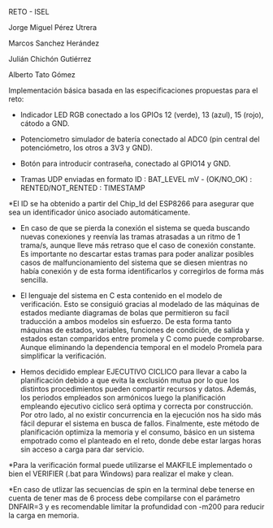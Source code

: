 RETO - ISEL

Jorge Miguel Pérez Utrera

Marcos Sanchez Herández

Julián Chichón Gutiérrez

Alberto Tato Gómez

Implementación básica basada en las especificaciones propuestas para el reto:

- Indicador LED RGB conectado a los GPIOs 12 (verde), 13 (azul), 15 (rojo), cátodo a GND.
- Potenciometro simulador de batería conectado al ADC0 (pin central del potenciómetro, los otros a 3V3 y GND).
- Botón para introducir contraseña, conectado al GPIO14 y GND.

- Tramas UDP enviadas en formato ID : BAT_LEVEL mV - (OK/NO_OK) : RENTED/NOT_RENTED : TIMESTAMP

*El ID se ha obtenido a partir del Chip_Id del ESP8266 para asegurar que sea un identificador único asociado automáticamente.
- En caso de que se pierda la conexión el sistema se queda buscando nuevas conexiones y reenvía las tramas atrasadas a un ritmo de 1 trama/s, aunque lleve más retraso que el caso de conexión constante. Es importante no descartar estas tramas para poder analizar posibles casos de malfuncionamiento del sistema que se diesen mientras no había conexión y de esta forma identificarlos y corregirlos de forma más sencilla.

- El lenguaje del sistema en C esta contenido en el modelo de verificación. Esto se consiguió gracias al modelado de las máquinas de estados mediante diagramas de bolas que permitieron su facil traducción a ambos modelos sin esfuerzo. De esta forma tanto máquinas de estados, variables, funciones de condición, de salida y estados estan comparidos entre promela y C como puede comprobarse. Aunque eliminando la dependencia temporal en el modelo Promela para simplificar la verificación.

- Hemos decidido emplear EJECUTIVO CICLICO para llevar a cabo la planificación debido a que evita la exclusión mutua por lo que los distintos procedimientos pueden compartir recursos y datos. Además, los periodos empleados son armónicos luego la planificación empleando ejecutivo ciclico será optima y correcta por construcción. Por otro lado, al no existir concurrencia en la ejecución nos ha sido más fácil depurar el sistema en busca de fallos. Finalmente, este método de planificación optimiza la memoria y el consumo, básico en un sistema empotrado como el planteado en el reto, donde debe estar largas horas sin acceso a carga para dar servicio.

*Para la verificación formal puede utilizarse el MAKFILE implementado o bien el VERIFIER (.bat para Windows) para realizar el make y clean.

*En caso de utlizar las secuencias de spin en la terminal debe tenerse en cuenta de tener mas de 6 process debe compilarse con el parámetro DNFAIR=3 y es recomendable limitar la profundidad con -m200 para reducir la carga en memoria.
